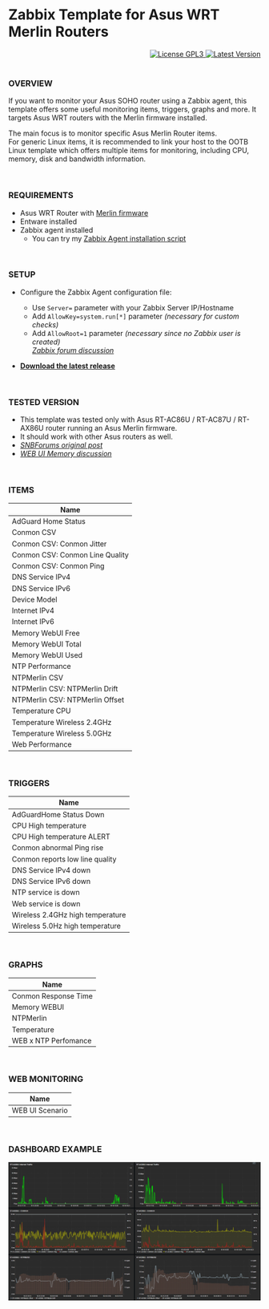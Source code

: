 # Zabbix Template for Asus WRT Merlin Routers

<div align="right">
<a href="./LICENSE">
	<img src="https://img.shields.io/badge/License-GPL3-blue?logo=opensourceinitiative&logoColor=fff" alt="License GPL3">
</a>
<a href="https://github.com/diasdmhub/Asus_Merlin_Zabbix_Template/releases/tag/latest">
	<img src="https://img.shields.io/badge/Version-647-blue?logo=azurepipelines&amp;color=0aa8d2" alt="Latest Version">
</a>
</div>
<BR>


### OVERVIEW
If you want to monitor your Asus SOHO router using a Zabbix agent, this template offers some useful monitoring items, triggers, graphs and more.
It targets Asus WRT routers with the Merlin firmware installed.

The main focus is to monitor specific Asus Merlin Router items. \
For generic Linux items, it is recommended to link your host to the OOTB Linux template which offers multiple items for monitoring, including CPU, memory, disk and bandwidth information.

<BR>


### REQUIREMENTS

- Asus WRT Router with [Merlin firmware](https://www.asuswrt-merlin.net)
- Entware installed
- Zabbix agent installed
  - You can try my [Zabbix Agent installation script](https://github.com/diasdmhub/Zabbix_agent_Asus_Merlin)

<BR>


### SETUP

- Configure the Zabbix Agent configuration file:
  - Use `Server=` parameter with your Zabbix Server IP/Hostname
  - Add `AllowKey=system.run[*]` parameter *(necessary for custom checks)*
  - Add `AllowRoot=1` parameter *(necessary since no Zabbix user is created)* \
  [*Zabbix forum discussion*](https://www.zabbix.com/forum/zabbix-troubleshooting-and-problems/402023-zabbix-agent-system-run)

- [**Download the latest release**](https://github.com/diasdmhub/Asus_Merlin_Zabbix_Template/releases)

<BR>


### TESTED VERSION
- This template was tested only with Asus RT-AC86U / RT-AC87U / RT-AX86U router running an Asus Merlin firmware.
- It should work with other Asus routers as well.
- [*SNBForums original post*](https://www.snbforums.com/threads/asus-merlin-router-with-zabbix-agent.64343)
- [*WEB UI Memory discussion*](https://www.snbforums.com/threads/gui-memory-x-meminfo.68683/#post-645321)

<BR>


### ITEMS

| Name                            |
| ------------------------------- |
| AdGuard Home Status             |
| Conmon CSV                      |
| Conmon CSV: Conmon Jitter       |
| Conmon CSV: Conmon Line Quality |
| Conmon CSV: Conmon Ping         |
| DNS Service IPv4                |
| DNS Service IPv6                |
| Device Model                    |
| Internet IPv4                   |
| Internet IPv6                   |
| Memory WebUI Free               |
| Memory WebUI Total              |
| Memory WebUI Used               |
| NTP Performance                 |
| NTPMerlin CSV                   |
| NTPMerlin CSV: NTPMerlin Drift  |
| NTPMerlin CSV: NTPMerlin Offset |
| Temperature CPU                 |
| Temperature Wireless 2.4GHz     |
| Temperature Wireless 5.0GHz     |
| Web Performance                 |

<BR>


### TRIGGERS

| Name                             |
| -------------------------------- |
| AdGuardHome Status Down          |
| CPU High temperature             |
| CPU High temperature ALERT       |
| Conmon abnormal Ping rise        |
| Conmon reports low line quality  |
| DNS Service IPv4 down            |
| DNS Service IPv6 down            |
| NTP service is down              |
| Web service is down              |
| Wireless 2.4GHz high temperature |
| Wireless 5.0Hz high temperature  |

<BR>


### GRAPHS

| Name                 |
| -------------------- |
| Conmon Response Time |
| Memory WEBUI         |
| NTPMerlin            |
| Temperature          |
| WEB x NTP Perfomance |

<BR>

	
### WEB MONITORING

| Name            |
| --------------- |
| WEB UI Scenario |

<BR>
	
	
### DASHBOARD EXAMPLE
![Graph examples](images/graph_example.png)
